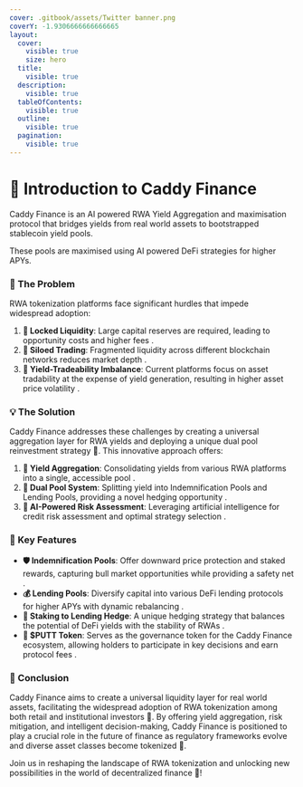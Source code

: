 ```yaml
---
cover: .gitbook/assets/Twitter banner.png
coverY: -1.9306666666666665
layout:
  cover:
    visible: true
    size: hero
  title:
    visible: true
  description:
    visible: true
  tableOfContents:
    visible: true
  outline:
    visible: true
  pagination:
    visible: true
---
```


# 🚀 Introduction to Caddy Finance

Caddy Finance is an AI powered RWA Yield Aggregation and maximisation protocol that bridges yields from real world assets to bootstrapped stablecoin yield pools.&#x20;

These pools are maximised using AI powered DeFi strategies for higher APYs.

### 🚨 The Problem

RWA tokenization platforms face significant hurdles that impede widespread adoption:

1. **🚫 Locked Liquidity**: Large capital reserves are required, leading to opportunity costs and higher fees .
2. **🚧 Siloed Trading**: Fragmented liquidity across different blockchain networks reduces market depth .
3. **🔄 Yield-Tradeability Imbalance**: Current platforms focus on asset tradability at the expense of yield generation, resulting in higher asset price volatility .

### 💡 The Solution

Caddy Finance addresses these challenges by creating a universal aggregation layer for RWA yields and deploying a unique dual pool reinvestment strategy 🔄. This innovative approach offers:

1. **🌈 Yield Aggregation**: Consolidating yields from various RWA platforms into a single, accessible pool .
2. **🚧 Dual Pool System**: Splitting yield into Indemnification Pools and Lending Pools, providing a novel hedging opportunity .
3. **🤖 AI-Powered Risk Assessment**: Leveraging artificial intelligence for credit risk assessment and optimal strategy selection .

### 🎉 Key Features

* **🛡️ Indemnification Pools**: Offer downward price protection and staked rewards, capturing bull market opportunities while providing a safety net .
* **💰 Lending Pools**: Diversify capital into various DeFi lending protocols for higher APYs with dynamic rebalancing .
* **🔄 Staking to Lending Hedge**: A unique hedging strategy that balances the potential of DeFi yields with the stability of RWAs .
* **💸 $PUTT Token**: Serves as the governance token for the Caddy Finance ecosystem, allowing holders to participate in key decisions and earn protocol fees .

### 🌟 Conclusion

Caddy Finance aims to create a universal liquidity layer for real world assets, facilitating the widespread adoption of RWA tokenization among both retail and institutional investors 🚀. By offering yield aggregation, risk mitigation, and intelligent decision-making, Caddy Finance is positioned to play a crucial role in the future of finance as regulatory frameworks evolve and diverse asset classes become tokenized 🚧.

Join us in reshaping the landscape of RWA tokenization and unlocking new possibilities in the world of decentralized finance 🚀!
